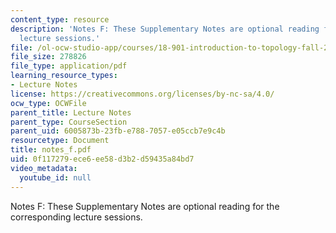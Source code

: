 ```yaml
---
content_type: resource
description: 'Notes F: These Supplementary Notes are optional reading for the corresponding
  lecture sessions.'
file: /ol-ocw-studio-app/courses/18-901-introduction-to-topology-fall-2004/0f117279ece6ee58d3b2d59435a84bd7_notes_f.pdf
file_size: 278826
file_type: application/pdf
learning_resource_types:
- Lecture Notes
license: https://creativecommons.org/licenses/by-nc-sa/4.0/
ocw_type: OCWFile
parent_title: Lecture Notes
parent_type: CourseSection
parent_uid: 6005873b-23fb-e788-7057-e05ccb7e9c4b
resourcetype: Document
title: notes_f.pdf
uid: 0f117279-ece6-ee58-d3b2-d59435a84bd7
video_metadata:
  youtube_id: null
---
```

Notes F: These Supplementary Notes are optional reading for the corresponding lecture sessions.